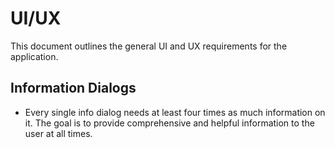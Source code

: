 # UI/UX

This document outlines the general UI and UX requirements for the application.

## Information Dialogs
- Every single info dialog needs at least four times as much information on it. The goal is to provide comprehensive and helpful information to the user at all times.